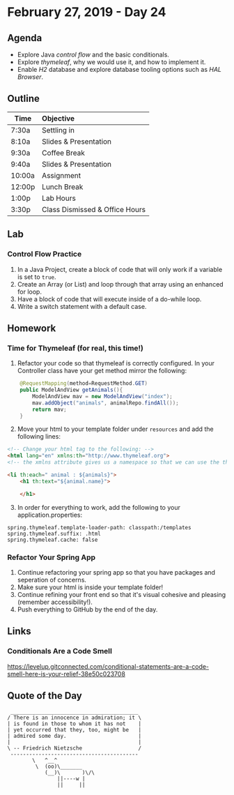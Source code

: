 # February 27, 2019 - Day 24


## Agenda

- Explore Java *control flow* and the basic conditionals. 
- Explore *thymeleaf*, why we would use it, and how to implement it. 
- Enable *H2* database and explore database tooling options such as *HAL Browser*. 



## Outline

| Time   | Objective                        |
| -------|:---------------------------------|
| 7:30a  | Settling in                      |
| 8:10a  | Slides & Presentation            |
| 9:30a  | Coffee Break                     |
| 9:40a  | Slides & Presentation            |
| 10:00a | Assignment                       |
| 12:00p | Lunch Break                      |
| 1:00p  | Lab Hours                        |
| 3:30p  | Class Dismissed & Office Hours   |

## Lab

### Control Flow Practice

1. In a Java Project, create a block of code that will only work if a variable is set to `true`.
2. Create an Array (or List) and loop through that array using an enhanced for loop. 
3. Have a block of code that will execute inside of a do-while loop.
4. Write a switch statement with a default case. 

## Homework

### Time for Thymeleaf (for real, this time!)

1. Refactor your code so that thymeleaf is correctly configured. In your Controller class have your get method mirror the following:

```Java
    @RequestMapping(method=RequestMethod.GET)
    public ModelAndView getAnimals(){
        ModelAndView mav = new ModelAndView("index");
        mav.addObject("animals", animalRepo.findAll());
        return mav;
    }
```

2. Move your html to your template folder under `resources` and add the following lines:

```HTML
<!-- Change your html tag to the following: -->
<html lang="en" xmlns:th="http://www.thymeleaf.org">
<!-- the xmlns attribute gives us a namespace so that we can use the th attribute -->

<li th:each=" animal : ${animals}">
    <h1 th:text="${animal.name}">

    </h1>

```

3. In order for everything to work, add the following to your application.properties: 


 ```.properties
spring.thymeleaf.template-loader-path: classpath:/templates
spring.thymeleaf.suffix: .html
spring.thymeleaf.cache: false

```

### Refactor Your Spring App

1. Continue refactoring your spring app so that you have packages and seperation of concerns. 
2. Make sure your html is inside your template folder! 
3. Continue refining your front end so that it's visual cohesive and pleasing (remember accessibility!). 
4. Push everything to GitHub by the end of the day.  


## Links

### Conditionals Are a Code Smell

https://levelup.gitconnected.com/conditional-statements-are-a-code-smell-here-is-your-relief-38e50c023708



## Quote of the Day 
````
 _________________________________________
/ There is an innocence in admiration; it \
| is found in those to whom it has not    |
| yet occurred that they, too, might be   |
| admired some day.                       |
|                                         |
\ -- Friedrich Nietzsche                  /
 -----------------------------------------
        \   ^__^
         \  (oo)\_______
            (__)\       )\/\
                ||----w |
                ||     ||

````